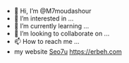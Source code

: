 - 👋 Hi, I’m @M7moudashour
- 👀 I’m interested in ...
- 🌱 I’m currently learning ...
- 💞️ I’m looking to collaborate on ...
- 📫 How to reach me ...
- my website 
<a href="https://www.seo7u.com">Seo7u</a>
<a>https://erbeh.com</a>
<!---
M7moudashour/M7moudashour is a ✨ special ✨ repository because its `README.md` (this file) appears on your GitHub profile.
You can click the Preview link to take a look at your changes.
--->
